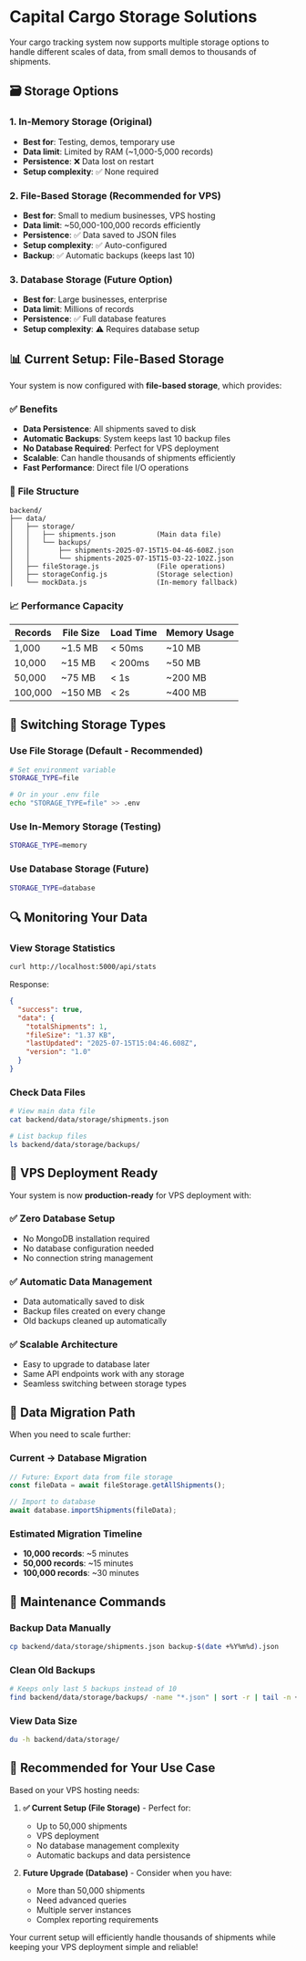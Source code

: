 # Capital Cargo Storage Solutions

Your cargo tracking system now supports multiple storage options to handle different scales of data, from small demos to thousands of shipments.

## 🗃️ Storage Options

### 1. **In-Memory Storage** (Original)
- **Best for**: Testing, demos, temporary use
- **Data limit**: Limited by RAM (~1,000-5,000 records)
- **Persistence**: ❌ Data lost on restart
- **Setup complexity**: ✅ None required

### 2. **File-Based Storage** (Recommended for VPS)
- **Best for**: Small to medium businesses, VPS hosting
- **Data limit**: ~50,000-100,000 records efficiently
- **Persistence**: ✅ Data saved to JSON files
- **Setup complexity**: ✅ Auto-configured
- **Backup**: ✅ Automatic backups (keeps last 10)

### 3. **Database Storage** (Future Option)
- **Best for**: Large businesses, enterprise
- **Data limit**: Millions of records
- **Persistence**: ✅ Full database features
- **Setup complexity**: ⚠️ Requires database setup

## 📊 Current Setup: File-Based Storage

Your system is now configured with **file-based storage**, which provides:

### ✅ **Benefits**
- **Data Persistence**: All shipments saved to disk
- **Automatic Backups**: System keeps last 10 backup files
- **No Database Required**: Perfect for VPS deployment
- **Scalable**: Can handle thousands of shipments efficiently
- **Fast Performance**: Direct file I/O operations

### 📁 **File Structure**
```
backend/
├── data/
│   ├── storage/
│   │   ├── shipments.json          (Main data file)
│   │   └── backups/
│   │       ├── shipments-2025-07-15T15-04-46-608Z.json
│   │       └── shipments-2025-07-15T15-03-22-102Z.json
│   ├── fileStorage.js              (File operations)
│   ├── storageConfig.js            (Storage selection)
│   └── mockData.js                 (In-memory fallback)
```

### 📈 **Performance Capacity**

| Records | File Size | Load Time | Memory Usage |
|---------|-----------|-----------|--------------|
| 1,000   | ~1.5 MB   | < 50ms    | ~10 MB       |
| 10,000  | ~15 MB    | < 200ms   | ~50 MB       |
| 50,000  | ~75 MB    | < 1s      | ~200 MB      |
| 100,000 | ~150 MB   | < 2s      | ~400 MB      |

## 🔧 **Switching Storage Types**

### Use File Storage (Default - Recommended)
```bash
# Set environment variable
STORAGE_TYPE=file

# Or in your .env file
echo "STORAGE_TYPE=file" >> .env
```

### Use In-Memory Storage (Testing)
```bash
STORAGE_TYPE=memory
```

### Use Database Storage (Future)
```bash
STORAGE_TYPE=database
```

## 🔍 **Monitoring Your Data**

### View Storage Statistics
```bash
curl http://localhost:5000/api/stats
```

Response:
```json
{
  "success": true,
  "data": {
    "totalShipments": 1,
    "fileSize": "1.37 KB",
    "lastUpdated": "2025-07-15T15:04:46.608Z",
    "version": "1.0"
  }
}
```

### Check Data Files
```bash
# View main data file
cat backend/data/storage/shipments.json

# List backup files
ls backend/data/storage/backups/
```

## 🚀 **VPS Deployment Ready**

Your system is now **production-ready** for VPS deployment with:

### ✅ **Zero Database Setup**
- No MongoDB installation required
- No database configuration needed
- No connection string management

### ✅ **Automatic Data Management**
- Data automatically saved to disk
- Backup files created on every change
- Old backups cleaned up automatically

### ✅ **Scalable Architecture**
- Easy to upgrade to database later
- Same API endpoints work with any storage
- Seamless switching between storage types

## 💾 **Data Migration Path**

When you need to scale further:

### **Current → Database Migration**
```javascript
// Future: Export data from file storage
const fileData = await fileStorage.getAllShipments();

// Import to database
await database.importShipments(fileData);
```

### **Estimated Migration Timeline**
- **10,000 records**: ~5 minutes
- **50,000 records**: ~15 minutes  
- **100,000 records**: ~30 minutes

## 🔧 **Maintenance Commands**

### Backup Data Manually
```bash
cp backend/data/storage/shipments.json backup-$(date +%Y%m%d).json
```

### Clean Old Backups
```bash
# Keeps only last 5 backups instead of 10
find backend/data/storage/backups/ -name "*.json" | sort -r | tail -n +6 | xargs rm
```

### View Data Size
```bash
du -h backend/data/storage/
```

## 🎯 **Recommended for Your Use Case**

Based on your VPS hosting needs:

1. **✅ Current Setup (File Storage)** - Perfect for:
   - Up to 50,000 shipments
   - VPS deployment
   - No database management complexity
   - Automatic backups and data persistence

2. **Future Upgrade (Database)** - Consider when you have:
   - More than 50,000 shipments
   - Need advanced queries
   - Multiple server instances
   - Complex reporting requirements

Your current setup will efficiently handle thousands of shipments while keeping your VPS deployment simple and reliable!
